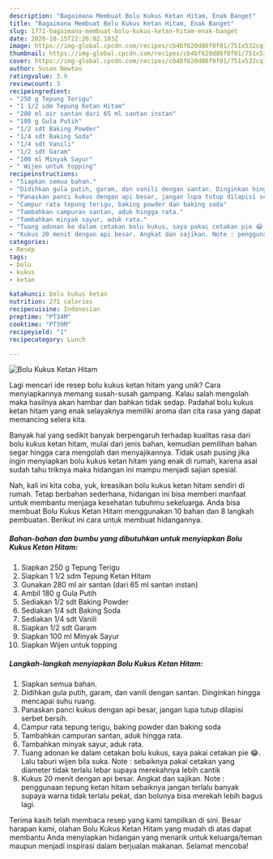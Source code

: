 ```yaml
---
description: "Bagaimana Membuat Bolu Kukus Ketan Hitam, Enak Banget"
title: "Bagaimana Membuat Bolu Kukus Ketan Hitam, Enak Banget"
slug: 1771-bagaimana-membuat-bolu-kukus-ketan-hitam-enak-banget
date: 2020-10-15T22:26:02.183Z
image: https://img-global.cpcdn.com/recipes/cb4bf620d86f0f01/751x532cq70/bolu-kukus-ketan-hitam-foto-resep-utama.jpg
thumbnail: https://img-global.cpcdn.com/recipes/cb4bf620d86f0f01/751x532cq70/bolu-kukus-ketan-hitam-foto-resep-utama.jpg
cover: https://img-global.cpcdn.com/recipes/cb4bf620d86f0f01/751x532cq70/bolu-kukus-ketan-hitam-foto-resep-utama.jpg
author: Susan Newton
ratingvalue: 3.9
reviewcount: 3
recipeingredient:
- "250 g Tepung Terigu"
- "1 1/2 sdm Tepung Ketan Hitam"
- "280 ml air santan dari 65 ml santan instan"
- "180 g Gula Putih"
- "1/2 sdt Baking Powder"
- "1/4 sdt Baking Soda"
- "1/4 sdt Vanili"
- "1/2 sdt Garam"
- "100 ml Minyak Sayur"
- " Wijen untuk topping"
recipeinstructions:
- "Siapkan semua bahan."
- "Didihkan gula putih, garam, dan vanili dengan santan. Dinginkan hingga mencapai suhu ruang."
- "Panaskan panci kukus dengan api besar, jangan lupa tutup dilapisi serbet bersih."
- "Campur rata tepung terigu, baking powder dan baking soda"
- "Tambahkan campuran santan, aduk hingga rata."
- "Tambahkan minyak sayur, aduk rata."
- "Tuang adonan ke dalam cetakan bolu kukus, saya pakai cetakan pie 😂. Lalu taburi wijen bila suka. Note : sebaiknya pakai cetakan yang diameter tidak terlalu lebar supaya merekahnya lebih cantik"
- "Kukus 20 menit dengan api besar. Angkat dan sajikan. Note : penggunaan tepung ketan hitam sebaiknya jangan terlalu banyak supaya warna tidak terlalu pekat, dan bolunya bisa merekah lebih bagus lagi."
categories:
- Resep
tags:
- bolu
- kukus
- ketan

katakunci: bolu kukus ketan 
nutrition: 271 calories
recipecuisine: Indonesian
preptime: "PT34M"
cooktime: "PT39M"
recipeyield: "1"
recipecategory: Lunch

---
```



![Bolu Kukus Ketan Hitam](https://img-global.cpcdn.com/recipes/cb4bf620d86f0f01/751x532cq70/bolu-kukus-ketan-hitam-foto-resep-utama.jpg)

Lagi mencari ide resep bolu kukus ketan hitam yang unik? Cara menyiapkannya memang susah-susah gampang. Kalau salah mengolah maka hasilnya akan hambar dan bahkan tidak sedap. Padahal bolu kukus ketan hitam yang enak selayaknya memiliki aroma dan cita rasa yang dapat memancing selera kita.



Banyak hal yang sedikit banyak berpengaruh terhadap kualitas rasa dari bolu kukus ketan hitam, mulai dari jenis bahan, kemudian pemilihan bahan segar hingga cara mengolah dan menyajikannya. Tidak usah pusing jika ingin menyiapkan bolu kukus ketan hitam yang enak di rumah, karena asal sudah tahu triknya maka hidangan ini mampu menjadi sajian spesial.


Nah, kali ini kita coba, yuk, kreasikan bolu kukus ketan hitam sendiri di rumah. Tetap berbahan sederhana, hidangan ini bisa memberi manfaat untuk membantu menjaga kesehatan tubuhmu sekeluarga. Anda bisa membuat Bolu Kukus Ketan Hitam menggunakan 10 bahan dan 8 langkah pembuatan. Berikut ini cara untuk membuat hidangannya.

<!--inarticleads1-->

##### Bahan-bahan dan bumbu yang dibutuhkan untuk menyiapkan Bolu Kukus Ketan Hitam:

1. Siapkan 250 g Tepung Terigu
1. Siapkan 1 1/2 sdm Tepung Ketan Hitam
1. Gunakan 280 ml air santan (dari 65 ml santan instan)
1. Ambil 180 g Gula Putih
1. Sediakan 1/2 sdt Baking Powder
1. Sediakan 1/4 sdt Baking Soda
1. Sediakan 1/4 sdt Vanili
1. Siapkan 1/2 sdt Garam
1. Siapkan 100 ml Minyak Sayur
1. Siapkan  Wijen untuk topping




<!--inarticleads2-->

##### Langkah-langkah menyiapkan Bolu Kukus Ketan Hitam:

1. Siapkan semua bahan.
1. Didihkan gula putih, garam, dan vanili dengan santan. Dinginkan hingga mencapai suhu ruang.
1. Panaskan panci kukus dengan api besar, jangan lupa tutup dilapisi serbet bersih.
1. Campur rata tepung terigu, baking powder dan baking soda
1. Tambahkan campuran santan, aduk hingga rata.
1. Tambahkan minyak sayur, aduk rata.
1. Tuang adonan ke dalam cetakan bolu kukus, saya pakai cetakan pie 😂. Lalu taburi wijen bila suka. Note : sebaiknya pakai cetakan yang diameter tidak terlalu lebar supaya merekahnya lebih cantik
1. Kukus 20 menit dengan api besar. Angkat dan sajikan. Note : penggunaan tepung ketan hitam sebaiknya jangan terlalu banyak supaya warna tidak terlalu pekat, dan bolunya bisa merekah lebih bagus lagi.




Terima kasih telah membaca resep yang kami tampilkan di sini. Besar harapan kami, olahan Bolu Kukus Ketan Hitam yang mudah di atas dapat membantu Anda menyiapkan hidangan yang menarik untuk keluarga/teman maupun menjadi inspirasi dalam berjualan makanan. Selamat mencoba!
